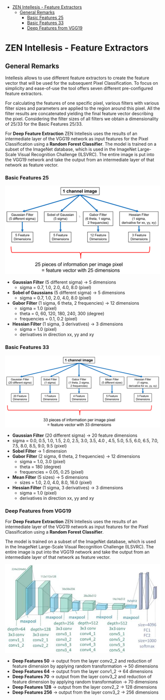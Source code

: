 - [ZEN Intellesis - Feature Extractors](#zen-intellesis---feature-extractors)
  - [General Remarks](#general-remarks)
    - [Basic Features 25](#basic-features-25)
    - [Basic Features 33](#basic-features-33)
    - [Deep Features from VGG19](#deep-features-from-vgg19)

# ZEN Intellesis - Feature Extractors

## General Remarks

Intellesis allows to use different feature extractors to create the feature vector that will be used for the subsequent Pixel Classification. To focus on simplicity and ease-of-use the tool offers seven different pre-configured feature extractors.

For calculating the features of one specific pixel, various filters with various filter sizes and parameters are applied to the region around this pixel. All the filter results are concatenated yielding the final feature vector describing the pixel.
Considering the filter sizes of all filters we obtain a dimensionality of 25/33 for the Basic Features 25/33.

For **Deep Feature Extraction** ZEN Intellesis uses the results of an intermediate layer of the VGG19 network as input features for the Pixel Classification using a **Random Forest Classifier**. The model is trained on a subset of the ImageNet database, which is used in the ImageNet Large-Scale Visual Recognition Challenge (ILSVRC). The entire image is put into the VGG19 network and take the output from an intermediate layer of that network as feature vector.

### Basic Features 25

![ZEN Intellesis -  Basis Features 25](intellesis_basis_features25.png "ZEN Intellesis - Basic Features 25")

- **Gaussian Filter** (5 different sigma) -> 5 dimensions
  - sigma = 0.7, 1.0, 2.0, 4.0, 8.0 (pixel)
- **Sobel of Gaussians** (5 different sigma) -> 5 dimensions
  - sigma = 0.7, 1.0, 2.0, 4.0, 8.0 (pixel)
- **Gabor Filter** (1 sigma, 6 theta, 2 frequencies) -> 12 dimensions
  - sigma = 1.0 (pixel)
  - theta = 0, 60, 120, 180, 240, 300 (degree)
  - frequencies = 0.1, 0.2 (pixel)
- **Hessian Filter** (1 sigma, 3 derivatives) -> 3 dimensions
  - sigma = 1.0 (pixel)
  - derivatives in direction xx, yy and xy

### Basic Features 33

![ZEN Intellesis -  Basis Features 33](intellesis_basis_features33.png "ZEN Intellesis - Basic Features 33")

- **Gaussian Filter** (20 different sigma) -> 20 feature dimensions
- sigma = 0.0, 0.5, 1.0, 1.5, 2.0, 2.5, 3.0, 3.5, 4.0 , 4.5, 5.0, 5.5, 6.0, 6.5, 7.0, 7.5, 8.0, 8.5, 9.0, 9.5 (pixel)
- **Sobel Filter** -> 1 dimension
- **Gabor Filter** (2 sigma, 6 theta, 2 frequencies) -> 12 dimensions
  - sigma = 1.0, 3.0 (pixel)
  - theta = 180 (degree)
  - frequencies = 0.05, 0.25 (pixel)
- **Mean Filter** (5 sizes) -> 5 dimensions
  - sizes = 1.0, 2.0, 4.0, 8.0, 16.0 (pixel)
- **Hessian Filter** (1 sigma, 3 derivatives) -> 3 dimensions
  - sigma = 1.0 (pixel)
  - derivatives in direction xx, yy and xy

### Deep Features from VGG19

For **Deep Feature Extraction** ZEN Intellesis uses the results of an intermediate layer of the VGG19 network as input features for the Pixel Classification using a **Random Forest Classifier**.

The model is trained on a subset of the ImageNet database, which is used in the ImageNet Large-Scale Visual Recognition Challenge (ILSVRC). The entire image is put into the VGG19 network and take the output from an intermediate layer of that network as feature vector.

![ZEN Intellesis - Deep Features](intellesis_vgg19_architecture.png "ZEN Intellesis - VGG19")

- **Deep Features 50** -> output from the layer conv2_2 and reduction of feature dimension by applying random transformation -> 50 dimensions
- **Deep Features 64** -> output from the layer conv1_2 -> 64 dimensions
- **Deep Features 70** -> output from the layer conv3_2 and reduction of feature dimension by applying random transformation -> 70 dimensions
- **Deep Features 128** -> output from the layer conv2_2 -> 128 dimensions
- **Deep Features 256** -> output from the layer conv3_2 -> 256 dimensions

